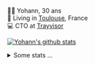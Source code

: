 <p>
  👨🏻 <bold>Yohann</bold>, 30 ans<br/>
  💼 Living in <a href="https://www.google.com/maps?q=toulouse">Toulouse</a>, France<br/>
  💻 CTO at <a href="https://trayvisor.com/">Trayvisor</a><br/>
</p>

<a href="https://github.com/anuraghazra/github-readme-stats"><img align="center" src="https://github-readme-stats-dviw-8taegaswk-yohann84ls-projects.vercel.app//api?username=yohann84L&show_icons=true&include_all_commits=true" alt="Yohann's github stats" /> </a>


<details>
  <summary>Some stats ...</summary><br/>
  

<!--START_SECTION:waka-->
![Code Time](http://img.shields.io/badge/Code%20Time-1%2C233%20hrs%2055%20mins-blue)

![Profile Views](http://img.shields.io/badge/Profile%20Views-0-blue)

**🐱 My GitHub Data** 

> 📦 441.0 kB Used in GitHub's Storage 
 > 
> 🚫 Not Opted to Hire
 > 
> 📜 26 Public Repositories 
 > 
> 🔑 21 Private Repositories 
 > 
**I'm an Early 🐤** 

```text
🌞 Morning                24141 commits       ███████░░░░░░░░░░░░░░░░░░   29.95 % 
🌆 Daytime                46470 commits       ██████████████░░░░░░░░░░░   57.65 % 
🌃 Evening                9856 commits        ███░░░░░░░░░░░░░░░░░░░░░░   12.23 % 
🌙 Night                  145 commits         ░░░░░░░░░░░░░░░░░░░░░░░░░   00.18 % 
```
📅 **I'm Most Productive on Wednesday** 

```text
Monday                   15359 commits       █████░░░░░░░░░░░░░░░░░░░░   19.05 % 
Tuesday                  15110 commits       █████░░░░░░░░░░░░░░░░░░░░   18.74 % 
Wednesday                16671 commits       █████░░░░░░░░░░░░░░░░░░░░   20.68 % 
Thursday                 16398 commits       █████░░░░░░░░░░░░░░░░░░░░   20.34 % 
Friday                   15507 commits       █████░░░░░░░░░░░░░░░░░░░░   19.24 % 
Saturday                 561 commits         ░░░░░░░░░░░░░░░░░░░░░░░░░   00.70 % 
Sunday                   1006 commits        ░░░░░░░░░░░░░░░░░░░░░░░░░   01.25 % 
```


📊 **This Week I Spent My Time On** 

```text
🕑︎ Time Zone: Europe/Paris

💬 Programming Languages: 
Image (svg)              45 mins             ████████████████████░░░░░   81.30 % 
JavaScript               8 mins              ████░░░░░░░░░░░░░░░░░░░░░   15.09 % 
Other                    2 mins              █░░░░░░░░░░░░░░░░░░░░░░░░   03.61 % 

🔥 Editors: 
Figma                    45 mins             ████████████████████░░░░░   81.30 % 
Zed                      10 mins             █████░░░░░░░░░░░░░░░░░░░░   18.70 % 

💻 Operating System: 
Mac                      55 mins             █████████████████████████   100.00 % 
```

**I Mostly Code in Python** 

```text
Python                   25 repos            ██████████████░░░░░░░░░░░   54.35 % 
Jupyter Notebook         4 repos             ██░░░░░░░░░░░░░░░░░░░░░░░   08.70 % 
JavaScript               3 repos             ██░░░░░░░░░░░░░░░░░░░░░░░   06.52 % 
HTML                     2 repos             █░░░░░░░░░░░░░░░░░░░░░░░░   04.35 % 
Shell                    1 repo              █░░░░░░░░░░░░░░░░░░░░░░░░   02.17 % 
```




 Last Updated on 11/05/2025 00:44:02 UTC
<!--END_SECTION:waka-->
